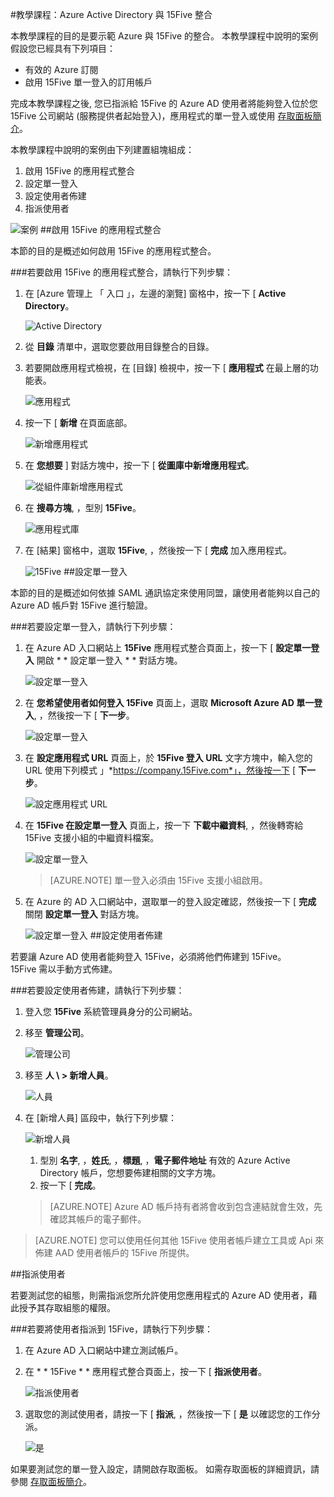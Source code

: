 <properties 
    pageTitle="教學課程：Azure Active Directory 與 15Five 整合 | Microsoft Azure" 
    description="了解如何使用 15Five 搭配 Azure Active Directory 來啟用單一登入、自動化佈建和更多功能！" 
    services="active-directory" 
    authors="markusvi"  
    documentationCenter="na" 
    manager="stevenpo"/>
<tags 
    ms.service="active-directory" 
    ms.devlang="na" 
    ms.topic="article" 
    ms.tgt_pltfrm="na" 
    ms.workload="identity" 
    ms.date="10/22/2015" 
    ms.author="markvi" />

#教學課程：Azure Active Directory 與 15Five 整合

本教學課程的目的是要示範 Azure 與 15Five 的整合。 本教學課程中說明的案例假設您已經具有下列項目：

-   有效的 Azure 訂閱
-   啟用 15Five 單一登入的訂用帳戶

完成本教學課程之後, 您已指派給 15Five 的 Azure AD 使用者將能夠登入位於您 15Five 公司網站 (服務提供者起始登入)，應用程式的單一登入或使用 [存取面板簡介](active-directory-saas-access-panel-introduction.md)。

本教學課程中說明的案例由下列建置組塊組成：

1.  啟用 15Five 的應用程式整合
2.  設定單一登入
3.  設定使用者佈建
4.  指派使用者

![案例](./media/active-directory-saas-15five-tutorial/IC784667.png "Scenario")
##啟用 15Five 的應用程式整合

本節的目的是概述如何啟用 15Five 的應用程式整合。

###若要啟用 15Five 的應用程式整合，請執行下列步驟：

1.  在 [Azure 管理上 「 入口 」，左邊的瀏覽] 窗格中，按一下 [ **Active Directory**。

    ![Active Directory](./media/active-directory-saas-15five-tutorial/IC700993.png "Active Directory")

2.  從 **目錄** 清單中，選取您要啟用目錄整合的目錄。

3.  若要開啟應用程式檢視，在 [目錄] 檢視中，按一下 [ **應用程式** 在最上層的功能表。

    ![應用程式](./media/active-directory-saas-15five-tutorial/IC700994.png "Applications")

4.  按一下 [ **新增** 在頁面底部。

    ![新增應用程式](./media/active-directory-saas-15five-tutorial/IC749321.png "Add application")

5.  在 **您想要** ] 對話方塊中，按一下 [ **從圖庫中新增應用程式**。

    ![從組件庫新增應用程式](./media/active-directory-saas-15five-tutorial/IC749322.png "Add an application from gallerry")

6.  在 **搜尋方塊**, ，型別 **15Five**。

    ![應用程式庫](./media/active-directory-saas-15five-tutorial/IC784668.png "Application Gallery")

7.  在 [結果] 窗格中，選取 **15Five**, ，然後按一下 [ **完成** 加入應用程式。

    ![15Five](./media/active-directory-saas-15five-tutorial/IC784669.png "15Five")
##設定單一登入

本節的目的是概述如何依據 SAML 通訊協定來使用同盟，讓使用者能夠以自己的 Azure AD 帳戶對 15Five 進行驗證。

###若要設定單一登入，請執行下列步驟：

1.  在 Azure AD 入口網站上 **15Five** 應用程式整合頁面上，按一下 [ **設定單一登入** 開啟 * * 設定單一登入 * * 對話方塊。

    ![設定單一登入](./media/active-directory-saas-15five-tutorial/IC784670.png "Configure single sign-on")

2.  在 **您希望使用者如何登入 15Five** 頁面上，選取 **Microsoft Azure AD 單一登入**, ，然後按一下 [ **下一步**。

    ![設定單一登入](./media/active-directory-saas-15five-tutorial/IC784671.png "Configure single sign-on")

3.  在 **設定應用程式 URL** 頁面上，於 **15Five 登入 URL** 文字方塊中，輸入您的 URL 使用下列模式 」*https://company.15Five.com*」，然後按一下 [ **下一步**。

    ![設定應用程式 URL](./media/active-directory-saas-15five-tutorial/IC784672.png "Configure App URL")

4.  在 **15Five 在設定單一登入** 頁面上，按一下 **下載中繼資料**, ，然後轉寄給 15Five 支援小組的中繼資料檔案。

    ![設定單一登入](./media/active-directory-saas-15five-tutorial/IC784673.png "Configure single sign-on")

    >[AZURE.NOTE] 單一登入必須由 15Five 支援小組啟用。

5.  在 Azure 的 AD 入口網站中，選取單一的登入設定確認，然後按一下 [ **完成** 關閉 **設定單一登入** 對話方塊。

    ![設定單一登入](./media/active-directory-saas-15five-tutorial/IC784674.png "Configure single sign-on")
##設定使用者佈建

若要讓 Azure AD 使用者能夠登入 15Five，必須將他們佈建到 15Five。  
15Five 需以手動方式佈建。

###若要設定使用者佈建，請執行下列步驟：

1.  登入您 **15Five** 系統管理員身分的公司網站。

2.  移至 **管理公司**。

    ![管理公司](./media/active-directory-saas-15five-tutorial/IC784675.png "Manage Company")

3.  移至 **人 \ > 新增人員**。

    ![人員](./media/active-directory-saas-15five-tutorial/IC784676.png "People")

4.  在 [新增人員] 區段中，執行下列步驟：

    ![新增人員](./media/active-directory-saas-15five-tutorial/IC784677.png "Add New Person")

    1.  型別 **名字**, ，**姓氏**, ，**標題**, ，**電子郵件地址** 有效的 Azure Active Directory 帳戶，您想要佈建相關的文字方塊。
    2.  按一下 [ **完成**。

    >[AZURE.NOTE] Azure AD 帳戶持有者將會收到包含連結就會生效，先確認其帳戶的電子郵件。

>[AZURE.NOTE] 您可以使用任何其他 15Five 使用者帳戶建立工具或 Api 來佈建 AAD 使用者帳戶的 15Five 所提供。

##指派使用者

若要測試您的組態，則需指派您所允許使用您應用程式的 Azure AD 使用者，藉此授予其存取組態的權限。

###若要將使用者指派到 15Five，請執行下列步驟：

1.  在 Azure AD 入口網站中建立測試帳戶。

2.  在 * * 15Five * * 應用程式整合頁面上，按一下 [ **指派使用者**。

    ![指派使用者](./media/active-directory-saas-15five-tutorial/IC784678.png "Assign users")

3.  選取您的測試使用者，請按一下 [ **指派**, ，然後按一下 [ **是** 以確認您的工作分派。

    ![是](./media/active-directory-saas-15five-tutorial/IC767830.png "Yes")

如果要測試您的單一登入設定，請開啟存取面板。 如需存取面板的詳細資訊，請參閱 [存取面板簡介](active-directory-saas-access-panel-introduction.md)。

